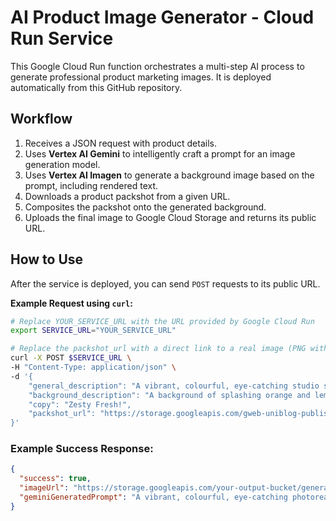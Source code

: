 # AI Product Image Generator - Cloud Run Service

This Google Cloud Run function orchestrates a multi-step AI process to generate professional product marketing images. It is deployed automatically from this GitHub repository.

## Workflow

1.  Receives a JSON request with product details.
2.  Uses **Vertex AI Gemini** to intelligently craft a prompt for an image generation model.
3.  Uses **Vertex AI Imagen** to generate a background image based on the prompt, including rendered text.
4.  Downloads a product packshot from a given URL.
5.  Composites the packshot onto the generated background.
6.  Uploads the final image to Google Cloud Storage and returns its public URL.

## How to Use

After the service is deployed, you can send `POST` requests to its public URL.

**Example Request using `curl`:**

```bash
# Replace YOUR_SERVICE_URL with the URL provided by Google Cloud Run
export SERVICE_URL="YOUR_SERVICE_URL"

# Replace the packshot_url with a direct link to a real image (PNG with transparent background is best)
curl -X POST $SERVICE_URL \
-H "Content-Type: application/json" \
-d '{
    "general_description": "A vibrant, colourful, eye-catching studio shot for a soft drink",
    "background_description": "A background of splashing orange and lemon slices, with dynamic water droplets frozen mid-air. Use dramatic, bright lighting.",
    "copy": "Zesty Fresh!",
    "packshot_url": "https://storage.googleapis.com/gweb-uniblog-publish-prod/images/Google_IO_2023_wordmark.width-1200.format-png.png"
}'
```

### Example Success Response:

```json
{
  "success": true,
  "imageUrl": "https://storage.googleapis.com/your-output-bucket/generated-image-....png",
  "geminiGeneratedPrompt": "A vibrant, colourful, eye-catching photorealistic studio shot of a background of splashing orange and lemon slices, with dynamic water droplets frozen mid-air..."
}
```
